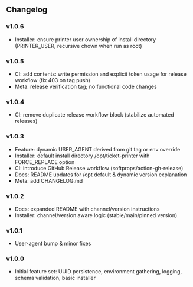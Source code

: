 ## Changelog

### v1.0.6
- Installer: ensure printer user ownership of install directory (PRINTER_USER, recursive chown when run as root)

### v1.0.5
- CI: add contents: write permission and explicit token usage for release workflow (fix 403 on tag push)
- Meta: release verification tag; no functional code changes

### v1.0.4
- CI: remove duplicate release workflow block (stabilize automated releases)

### v1.0.3
- Feature: dynamic USER_AGENT derived from git tag or env override
- Installer: default install directory /opt/ticket-printer with FORCE_REPLACE option
- CI: introduce GitHub Release workflow (softprops/action-gh-release)
- Docs: README updates for /opt default & dynamic version explanation
- Meta: add CHANGELOG.md

### v1.0.2
- Docs: expanded README with channel/version instructions
- Installer: channel/version aware logic (stable/main/pinned version)

### v1.0.1
- User-agent bump & minor fixes

### v1.0.0
- Initial feature set: UUID persistence, environment gathering, logging, schema validation, basic installer
